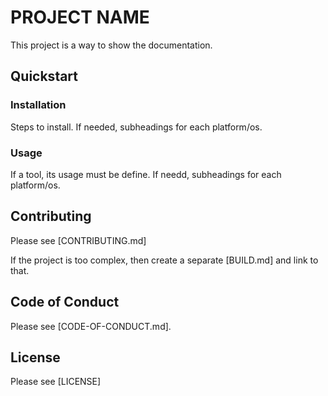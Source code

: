 # PROJECT NAME

<BADGES GO HERE>

This project is a way to show the documentation.

## Quickstart

### Installation

Steps to install. If needed, subheadings for each platform/os.

### Usage

If a tool, its usage must be define. If needd, subheadings for each platform/os.

## Contributing

Please see [CONTRIBUTING.md]

If the project is too complex, then create a separate [BUILD.md] and link to that.

## Code of Conduct

Please see [CODE-OF-CONDUCT.md].

## License

Please see [LICENSE]
